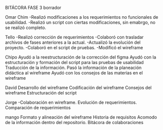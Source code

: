 BITÁCORA FASE 3 borrador

Omar Chim
-Realizó modificaciones a los requerimientos no funcionales de usabilidad.
-Realizó un script con ciertas modificaciones, sin emabrgo, no se realizó completo.

Tello
-Realizó corrección de requerimientos
-Colaboró con trasladar archivos de fases anteriores a la actual.
-Actualizó la evolución del proyecto.
-Colaboró en el script de pruebas.
-Modificó el wireframe

Chipo
Ayudó a la reestructuración de la corrección del figma
Ayudó con la estructuración y formación del script para las pruebas de usabilidad
Traducción de la información.
Pasó la información de la planeación didáctica al wireframe
Ayudó con los consejos de las materias en el wireframe

David
Desarrollo del wireframe
Codificación del wireframe
Consejos del wireframe
Estructuración del script


Jorge
-Colaboración en wireframe.
Evolución de requerimientos.
Comparación de requerimientos

mango
Formato y alineación del wireframe
Historia de requisitos
Acomodo de la información dentro del repositorio.
Bitácora de colaboraciones
